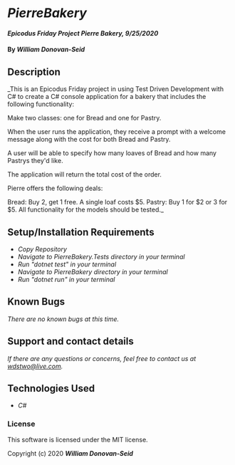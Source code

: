# _PierreBakery_

#### _Epicodus Friday Project Pierre Bakery, 9/25/2020_

#### By _**William Donovan-Seid**_

## Description

_This is an Epicodus Friday project in using Test Driven Development with C# to create a C# console application for a bakery that includes the following functionality:

Make two classes: one for Bread and one for Pastry.

When the user runs the application, they receive a prompt with a welcome message along with the cost for both Bread and Pastry.

A user will be able to specify how many loaves of Bread and how many Pastrys they'd like.

The application will return the total cost of the order.

Pierre offers the following deals:

Bread: Buy 2, get 1 free. A single loaf costs $5.
Pastry: Buy 1 for \$2 or 3 for $5.
All functionality for the models should be tested._

## Setup/Installation Requirements

* _Copy Repository_
* _Navigate to PierreBakery.Tests directory in your terminal_
* _Run "dotnet test" in your terminal_
* _Navigate to PierreBakery directory in your terminal_
* _Run "dotnet run" in your terminal_

## Known Bugs

_There are no known bugs at this time._

## Support and contact details

_If there are any questions or concerns, feel free to contact us at wdstwo@live.com._

## Technologies Used

* _C#_

### License

This software is licensed under the MIT license.

Copyright (c) 2020 **_William Donovan-Seid_**